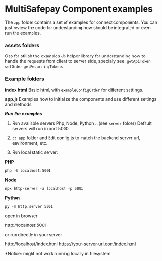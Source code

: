 
# MultiSafepay Component examples
The `app` folder contains a set  of examples for connect components.
You can just review the code for understanding how should be integrated or even run the examples.

### assets folders
Css for stilish the examples
Js helper library for understanding how to handle the requests from client to server side, specially see:
`getApiToken`
`setOrder`
`getRecurringTokens`

### Example folders
**index.html**
Basic html, with `exampleConfigOrder` for different settings.

**app.js**
Examples how to initialize the components and use different settings and methods.

***Run the examples***

1) Run available servers Php, Node, Python ...(see `server` folder)
Default servers will run in port 5000

2) `cd app` folder and Edit config.js to match the backend server url, environment, etc...

3) Run local static server:

**PHP**
```
php -S localhost:5001
```

**Node**
```
npx http-server -a localhost -p 5001
```

**Python**
```
py -m http.server 5001
```
open in browser

http://localhost:5001


or run directly in your server

http://localhost/index.html
https://your-server-url.com/index.html

*Notice: might not work running locally in filesystem  